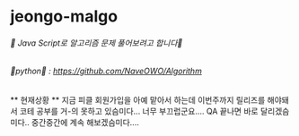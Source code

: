 # jeongo-malgo
###### 💙 Java Script로 알고리즘 문제 풀어보려고 합니다💙 
###### 🤍python🤍 : https://github.com/NaveOWO/Algorithm
** 현재상황 ** 지금 피클 회원가입을 아예 맡아서 하는데 이번주까지 릴리즈를 해야돼서 코테 공부를 거-의 못하고 있슴미다... 너무 부끄럽군요.... QA 끝나면 바로 달리겠슴미다.. 중간중간에 계속 해보겠슴미다....
